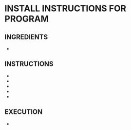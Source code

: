 # INSTALL INSTRUCTIONS FOR PROGRAM

## INGREDIENTS
- 

## INSTRUCTIONS

- 

- 

- 

- 

- 

## EXECUTION

- 
